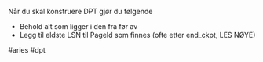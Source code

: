 Når du skal konstruere DPT gjør du følgende

* Behold alt som ligger i den fra før av
* Legg til eldste LSN til PageId som finnes (ofte etter end_ckpt, LES NØYE)


#aries #dpt